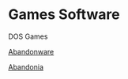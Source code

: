 # Games Software


DOS Games

[Abandonware](https://www.myabandonware.com/)  

[Abandonia](http://www.abandonia.com/)